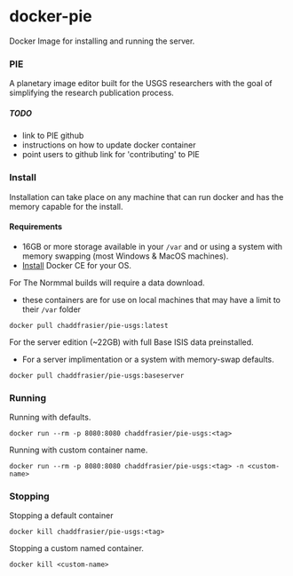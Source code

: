 # docker-pie
Docker Image for installing and running the server.

### PIE
A planetary image editor built for the USGS researchers with the goal of simplifying the research publication process.

##### TODO
- link to PIE github
- instructions on how to update docker container
- point users to github link for 'contributing' to PIE

### Install
Installation can take place on any machine that can run docker and has the memory capable for the install.

#### Requirements
- 16GB or more storage available in your `/var` and or using a system with memory swapping (most Windows & MacOS machines).
- [Install](https://docs.docker.com/engine/install/) Docker CE for your OS.

For The Normmal builds will require a data download.
- these containers are for use on local machines that may have a limit to their `/var` folder
```
docker pull chaddfrasier/pie-usgs:latest
```

For the server edition (~22GB) with full Base ISIS data preinstalled.
- For a server implimentation or a system with memory-swap defaults.
```
docker pull chaddfrasier/pie-usgs:baseserver
```

### Running
Running with defaults.
```
docker run --rm -p 8080:8080 chaddfrasier/pie-usgs:<tag>
```

Running with custom container name.
```
docker run --rm -p 8080:8080 chaddfrasier/pie-usgs:<tag> -n <custom-name>
```

### Stopping
Stopping a default container
```
docker kill chaddfrasier/pie-usgs:<tag>
```

Stopping a custom named container.
```
docker kill <custom-name>
```